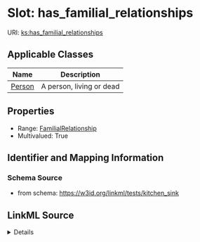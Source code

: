 # Slot: has_familial_relationships

URI: [ks:has_familial_relationships](https://w3id.org/linkml/tests/kitchen_sink/has_familial_relationships)



<!-- no inheritance hierarchy -->




## Applicable Classes

| Name | Description |
| --- | --- |
[Person](Person.md) | A person, living or dead






## Properties

* Range: [FamilialRelationship](FamilialRelationship.md)
* Multivalued: True







## Identifier and Mapping Information







### Schema Source


* from schema: https://w3id.org/linkml/tests/kitchen_sink




## LinkML Source

<details>
```yaml
name: has familial relationships
in_subset:
- subset B
from_schema: https://w3id.org/linkml/tests/kitchen_sink
rank: 1000
multivalued: true
alias: has_familial_relationships
domain_of:
- Person
range: FamilialRelationship
inlined: true
inlined_as_list: true

```
</details>